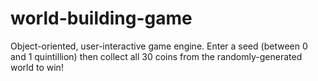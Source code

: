 # world-building-game
Object-oriented, user-interactive game engine. Enter a seed (between 0 and 1 quintillion) then collect all 30 coins from the randomly-generated world to win!
